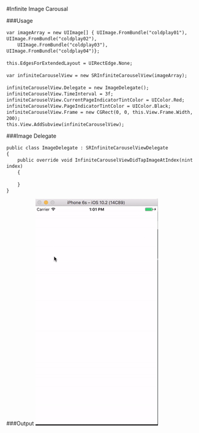 #Infinite Image Carousal

###Usage
```
var imageArray = new UIImage[] { UIImage.FromBundle("coldplay01"), UIImage.FromBundle("coldplay02"),
	UIImage.FromBundle("coldplay03"), UIImage.FromBundle("coldplay04")};

this.EdgesForExtendedLayout = UIRectEdge.None;

var infiniteCarouselView = new SRInfiniteCarouselView(imageArray);

infiniteCarouselView.Delegate = new ImageDelegate();
infiniteCarouselView.TimeInterval = 3f;
infiniteCarouselView.CurrentPageIndicatorTintColor = UIColor.Red;
infiniteCarouselView.PageIndicatorTintColor = UIColor.Black;
infiniteCarouselView.Frame = new CGRect(0, 0, this.View.Frame.Width, 200);
this.View.AddSubview(infiniteCarouselView);
```

###Image Delegate
```
public class ImageDelegate : SRInfiniteCarouselViewDelegate
{
	public override void InfiniteCarouselViewDidTapImageAtIndex(nint index)
	{

	}
}
```

###Output
![](https://github.com/guntidheerajkumar/InfiniteImageCarousal/blob/master/Output.gif)
